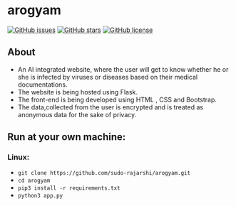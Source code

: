 # arogyam 

[![GitHub issues](https://img.shields.io/github/issues/sudo-rajarshi/arogyam)](https://github.com/sudo-rajarshi/arogyam/issues)
[![GitHub stars](https://img.shields.io/github/stars/sudo-rajarshi/arogyam)](https://github.com/sudo-rajarshi/arogyam/stargazers)
[![GitHub license](https://img.shields.io/github/license/sudo-rajarshi/arogyam)](https://github.com/sudo-rajarshi/arogyam/blob/master/LICENSE)

## About
* An AI integrated website, where the user will get to know whether he or she is infected by viruses or diseases based on their medical documentations.
* The website is being hosted using Flask.
* The front-end is being developed using HTML , CSS and Bootstrap.
* The data,collected from the user is encrypted and is treated as anonymous data for the sake of privacy.

## Run at your own machine:
### Linux:
* `git clone https://github.com/sudo-rajarshi/arogyam.git`
* `cd arogyam`
* `pip3 install -r requirements.txt`
* `python3 app.py`
